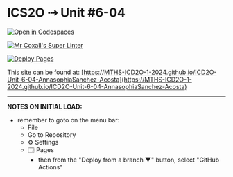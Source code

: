# ICS2O ⇢ Unit #6-04

[![Open in Codespaces](https://classroom.github.com/assets/launch-codespace-2972f46106e565e64193e422d61a12cf1da4916b45550586e14ef0a7c637dd04.svg)](https://classroom.github.com/open-in-codespaces?assignment_repo_id=19661962)

[![Mr Coxall's Super Linter](https://github.com/MTHS-ICD2O-1-2024/ICD2O-Unit-6-04-AnnasophiaSanchez-Acosta/workflows/Mr%20Coxall's%20Super%20Linter/badge.svg)](https://github.com/MTHS-ICD2O-1-2024/ICD2O-Unit-6-04-AnnasophiaSanchez-Acosta/actions)

[![Deploy Pages](https://github.com/MTHS-ICD2O-1-2024/ICD2O-Unit-6-04-AnnasophiaSanchez-Acosta/workflows/Deploy%20Pages/badge.svg)](https://github.com/MTHS-ICD2O-1-2024/ICD2O-Unit-6-04-AnnasophiaSanchez-Acosta/actions)

This site can be found at: [https://MTHS-ICD2O-1-2024.github.io/ICD2O-Unit-6-04-AnnasophiaSanchez-Acosta](https://MTHS-ICD2O-1-2024.github.io/ICD2O-Unit-6-04-AnnasophiaSanchez-Acosta)

---

**NOTES ON INITIAL LOAD:**
- remember to goto on the menu bar:
  - File
  - Go to Repository
  - ⚙ Settings
  - 🗔 Pages
    - then from the "Deploy from a branch ▼" button, select "GitHub Actions"
